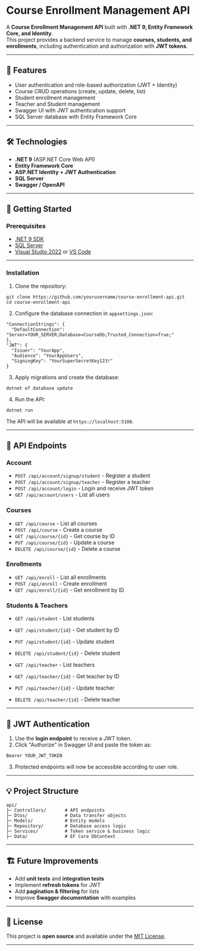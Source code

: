 # Course Enrollment Management API

A **Course Enrollment Management API** built with **.NET 9, Entity Framework Core, and Identity**.  
This project provides a backend service to manage **courses, students, and enrollments**, including authentication and authorization with **JWT tokens**.

---

## 📌 Features

- User authentication and role-based authorization (JWT + Identity)
- Course CRUD operations (create, update, delete, list)
- Student enrollment management
- Teacher and Student management
- Swagger UI with JWT authentication support
- SQL Server database with Entity Framework Core

---

## 🛠️ Technologies

- **.NET 9** (ASP.NET Core Web API)  
- **Entity Framework Core**  
- **ASP.NET Identity + JWT Authentication**  
- **SQL Server**  
- **Swagger / OpenAPI**

---

## 🚀 Getting Started

### Prerequisites

- [.NET 9 SDK](https://dotnet.microsoft.com/en-us/download/dotnet/9.0)  
- [SQL Server](https://www.microsoft.com/en-us/sql-server/sql-server-downloads)  
- [Visual Studio 2022](https://visualstudio.microsoft.com/) or [VS Code](https://code.visualstudio.com/)  

---

### Installation

1. Clone the repository:

```
git clone https://github.com/yourusername/course-enrollment-api.git
cd course-enrollment-api
```

2. Configure the database connection in `appsettings.json`:

```
"ConnectionStrings": {
  "DefaultConnection": "Server=YOUR_SERVER;Database=CourseDb;Trusted_Connection=True;"
},
"JWT": {
  "Issuer": "YourApp",
  "Audience": "YourAppUsers",
  "SigningKey": "YourSuperSecretKey123!"
}
```

3. Apply migrations and create the database:

```
dotnet ef database update
```

4. Run the API:

```
dotnet run
```

The API will be available at `https://localhost:5100`.

---

## 📄 API Endpoints

### Account

- `POST /api/account/signup/student` - Register a student  
- `POST /api/account/signup/teacher` - Register a teacher  
- `POST /api/account/login` - Login and receive JWT token  
- `GET /api/account/users` - List all users  

### Courses

- `GET /api/course` - List all courses  
- `POST /api/course` - Create a course  
- `GET /api/course/{id}` - Get course by ID  
- `PUT /api/course/{id}` - Update a course  
- `DELETE /api/course/{id}` - Delete a course  

### Enrollments

- `GET /api/enroll` - List all enrollments  
- `POST /api/enroll` - Create enrollment  
- `GET /api/enroll/{id}` - Get enrollment by ID  

### Students & Teachers

- `GET /api/student` - List students  
- `GET /api/student/{id}` - Get student by ID  
- `PUT /api/student/{id}` - Update student  
- `DELETE /api/student/{id}` - Delete student  

- `GET /api/teacher` - List teachers  
- `GET /api/teacher/{id}` - Get teacher by ID  
- `PUT /api/teacher/{id}` - Update teacher  
- `DELETE /api/teacher/{id}` - Delete teacher  

---

## 🔑 JWT Authentication

1. Use the **login endpoint** to receive a JWT token.
2. Click "Authorize" in Swagger UI and paste the token as:

```
Bearer YOUR_JWT_TOKEN
```

3. Protected endpoints will now be accessible according to user role.

---

## 💡 Project Structure

```
api/
├─ Controllers/       # API endpoints
├─ Dtos/              # Data transfer objects
├─ Models/            # Entity models
├─ Repository/        # Database access logic
├─ Services/          # Token service & business logic
├─ Data/              # EF Core DbContext
```

---

## 🏗️ Future Improvements

- Add **unit tests** and **integration tests**  
- Implement **refresh tokens** for JWT  
- Add **pagination & filtering** for lists  
- Improve **Swagger documentation** with examples  

---

## 📄 License

This project is **open source** and available under the [MIT License](LICENSE).

---
